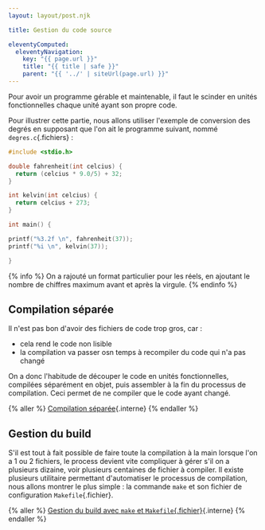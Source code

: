 ```yaml
---
layout: layout/post.njk

title: Gestion du code source

eleventyComputed:
  eleventyNavigation:
    key: "{{ page.url }}"
    title: "{{ title | safe }}"
    parent: "{{ '../' | siteUrl(page.url) }}"
---
```


Pour avoir un programme gérable et maintenable, il faut le scinder en unités fonctionnelles chaque unité ayant son propre code.

Pour illustrer cette partie, nous allons utiliser l'exemple de conversion des degrés en supposant que l'on ait le programme suivant, nommé `degres.c`{.fichiers} :

<div id="code"></div>

```c
#include <stdio.h>

double fahrenheit(int celcius) {
  return (celcius * 9.0/5) + 32;
}

int kelvin(int celcius) {
  return celcius + 273;
}

int main() {

printf("%3.2f \n", fahrenheit(37));
printf("%i \n", kelvin(37));

}

```

{% info %}
On a rajouté un format particulier pour les réels, en ajoutant le nombre de chiffres maximum avant et après la virgule.
{% endinfo %}

## Compilation séparée

Il n'est pas bon d'avoir des fichiers de code trop gros, car :

- cela rend le code non lisible
- la compilation va passer osn temps à recompiler du code qui n'a pas changé

On a donc l'habitude de découper le code en unités fonctionnelles, compilées séparément en objet, puis assembler à la fin du processus de compilation. Ceci permet de ne compiler que le code ayant changé.

{% aller %}
[Compilation séparée](compilation-séparée){.interne}
{% endaller %}

## Gestion du build

S'il est tout à fait possible de faire toute la compilation à la main lorsque l'on a 1 ou 2 fichiers, le process devient vite compliquer à gérer s'il on a plusieurs dizaine, voir plusieurs centaines de fichier à compiler. Il existe plusieurs utilitaire permettant d'automatiser le processus de compilation, nous allons montrer le plus simple : la commande `make` et son fichier de configuration `Makefile`{.fichier}.

{% aller %}
[Gestion du build avec `make` et `Makefile`{.fichier}](gestion-build){.interne}
{% endaller %}
